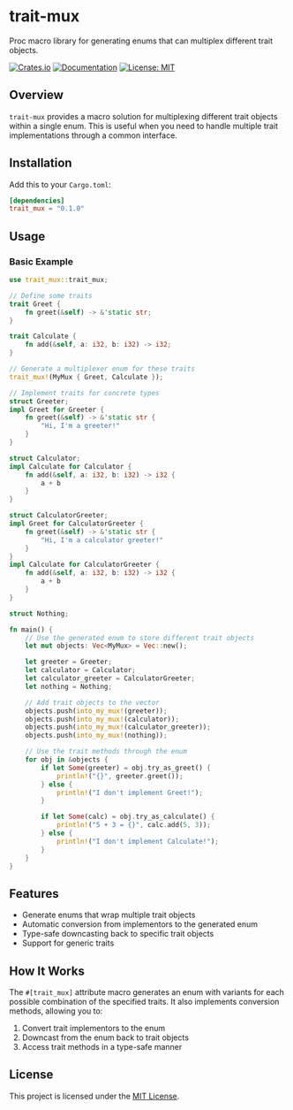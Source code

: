 # trait-mux

Proc macro library for generating enums that can multiplex different trait objects.

[![Crates.io](https://img.shields.io/crates/v/trait_mux.svg)](https://crates.io/crates/trait_mux)
[![Documentation](https://docs.rs/trait_mux/badge.svg)](https://docs.rs/trait_mux)
[![License: MIT](https://img.shields.io/badge/License-MIT-green.svg)](LICENSE)

## Overview

`trait-mux` provides a macro solution for multiplexing different trait objects within a single enum. This is useful when you need to handle multiple trait implementations through a common interface.

## Installation

Add this to your `Cargo.toml`:

```toml
[dependencies]
trait_mux = "0.1.0"
```

## Usage

### Basic Example

```rust
use trait_mux::trait_mux;

// Define some traits
trait Greet {
    fn greet(&self) -> &'static str;
}

trait Calculate {
    fn add(&self, a: i32, b: i32) -> i32;
}

// Generate a multiplexer enum for these traits
trait_mux!(MyMux { Greet, Calculate });

// Implement traits for concrete types
struct Greeter;
impl Greet for Greeter {
    fn greet(&self) -> &'static str {
        "Hi, I'm a greeter!"
    }
}

struct Calculator;
impl Calculate for Calculator {
    fn add(&self, a: i32, b: i32) -> i32 {
        a + b
    }
}

struct CalculatorGreeter;
impl Greet for CalculatorGreeter {
    fn greet(&self) -> &'static str {
        "Hi, I'm a calculator greeter!"
    }
}
impl Calculate for CalculatorGreeter {
    fn add(&self, a: i32, b: i32) -> i32 {
        a + b
    }
}

struct Nothing;

fn main() {
    // Use the generated enum to store different trait objects
    let mut objects: Vec<MyMux> = Vec::new();

    let greeter = Greeter;
    let calculator = Calculator;
    let calculator_greeter = CalculatorGreeter;
    let nothing = Nothing;

    // Add trait objects to the vector
    objects.push(into_my_mux!(greeter));
    objects.push(into_my_mux!(calculator));
    objects.push(into_my_mux!(calculator_greeter));
    objects.push(into_my_mux!(nothing));

    // Use the trait methods through the enum
    for obj in &objects {
        if let Some(greeter) = obj.try_as_greet() {
            println!("{}", greeter.greet());
        } else {
            println!("I don't implement Greet!");
        }

        if let Some(calc) = obj.try_as_calculate() {
            println!("5 + 3 = {}", calc.add(5, 3));
        } else {
            println!("I don't implement Calculate!");
        }
    }
}
```

## Features

- Generate enums that wrap multiple trait objects
- Automatic conversion from implementors to the generated enum
- Type-safe downcasting back to specific trait objects
- Support for generic traits

## How It Works

The `#[trait_mux]` attribute macro generates an enum with variants for each possible combination of
the specified traits. It also implements conversion methods, allowing you to:

1. Convert trait implementors to the enum
2. Downcast from the enum back to trait objects
3. Access trait methods in a type-safe manner

## License

This project is licensed under the [MIT License](LICENSE).
